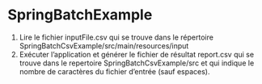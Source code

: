 # SpringBatchExample
1)	Lire le fichier inputFile.csv qui se trouve dans le répertoire SpringBatchCsvExample/src/main/resources/input
2)	Exécuter l’application et générer le fichier de résultat report.csv qui se trouve dans le repertoire SpringBatchCsvExample/src et qui indique le nombre de caractères du fichier d’entrée (sauf espaces).

